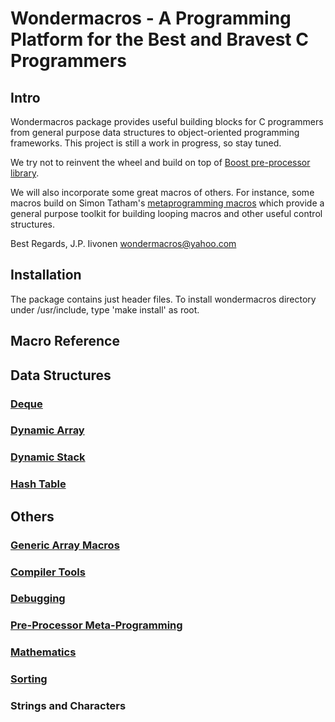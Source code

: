 # Wondermacros - A Programming Platform for the Best and Bravest C Programmers

## Intro

Wondermacros package provides useful building blocks for C programmers from
general purpose data structures to object-oriented programming frameworks.
This project is still a work in progress, so stay tuned.

We try not to reinvent the wheel and build on top of [Boost pre-processor
library](https://www.boost.org/doc/libs/1_67_0/libs/preprocessor/doc/index.html).

We will also incorporate some great macros of others. For instance, some
macros build on Simon Tatham's [metaprogramming macros](https://www.chiark.greenend.org.uk/~sgtatham/mp/)
which provide a general purpose toolkit for building looping macros and other useful
control structures.

Best Regards,
J.P. Iivonen <wondermacros@yahoo.com>


## Installation

The package contains just header files. To install wondermacros directory
under /usr/include, type 'make install' as root.


## Macro Reference

## Data Structures
### [Deque](https://github.com/plainC/wondermacros/blob/master/docs/deque.md)
### [Dynamic Array](https://github.com/plainC/wondermacros/blob/master/docs/dynamic_array.md)
### [Dynamic Stack](https://github.com/plainC/wondermacros/blob/master/docs/dynamic_stack.md)
### [Hash Table](https://github.com/plainC/wondermacros/blob/master/docs/hash_table.md)

## Others
### [Generic Array Macros](https://github.com/plainC/wondermacros/blob/master/docs/array.md)
### [Compiler Tools](https://github.com/plainC/wondermacros/blob/master/docs/compiler.md)
### [Debugging](https://github.com/plainC/wondermacros/blob/master/docs/debug.md)
### [Pre-Processor Meta-Programming](https://github.com/plainC/wondermacros/blob/master/docs/meta.md)
### [Mathematics](https://github.com/plainC/wondermacros/blob/master/docs/math.md)
### [Sorting](https://github.com/plainC/wondermacros/blob/master/docs/sorting.md)
### Strings and Characters
